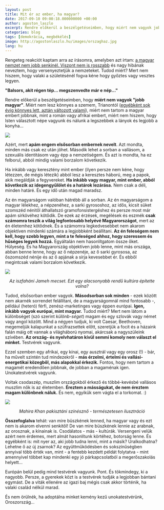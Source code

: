 ```yaml
---
layout: post
title: Mit ér az ember, ha magyar?
date: 2017-09-10 09:00:18.000000000 +00:00
author: agoston_laszlo
excerpt: Rendre előkerül a beszélgetéseimben, hogy miért nem vagyok jobb magyar. Miért nem lesz könnyes a szemem, Trianontól, miért nem tartom a magyar embert jobbnak, mint a román vagy afrikai embert, miért nem hiszem, hogy Isten választott népe vagyunk és nálunk a legszebbek a lányok és legjobb a kaja...
categories: blog
tags: [demokrácia, megbékélés]
image: http://agostonlaszlo.hu/images/orszaghaz.jpg
lang: hu
---
```

Rengeteg reakciót kaptam arra az írásomra, amelyben azt írtam: [a magyar nemzet nem jobb senkinél. Viszont nem is rosszabb](https://facebook.com/agostonlaszloartist/photos/a.524823634288406.1073741831.447410712029699/1225438904226872/?type=3&theater) és nagy hibának neveztem, hogy versenyeztetjük a nemzeteket. Tudod miért? Mert nem hiszem, hogy valaki a születésénél fogva kéne hogy győztes vagy vesztes legyen.

**"Balsors, akit régen tép... megszenvedte már e nép..."**

Rendre előkerül a beszélgetéseimben, hogy **miért nem vagyok "jobb magyar"**. Miért nem lesz könnyes a szemem, Trianontól ([egyébként sok évig könnyes lett, aztán változott valami](http://agostonlaszlo.hu/blog/en-is-voltam-rasszista/)), miért nem tartom a magyar embert jobbnak, mint a román vagy afrikai embert, miért nem hiszem, hogy Isten választott népe vagyunk és nálunk a legszebbek a lányok és legjobb a konyha...

![](http://agostonlaszlo.hu/images/orszaghaz.jpg)

Azért, mert **apám engem elsősorban embernek nevelt**. Azt mondta, minden más csak ez után jöhet. Második lehet a sorban a vallásom, a szexuális identitásom vagy épp a nemzetiségem. És azt is mondta, ha ez felborul, abból mindig valami borzalom következik.

Ha inkább vagy keresztény mint ember (ilyen persze nem kéne, hogy létezzen, de mégis létezik) abból lesz a keresztes háború, meg a papok, akik megáldják a fegyvereket. **Ha inkább vagy magyar, mint ember, abból következik az idegengyűlölet és a határok lezárása.** Nem csak a déli, minden határé. És egy idő után magad maradsz.

Az én magyarságom valóban hátrébb áll a sorban. Az én magyarságom a magyar lélekhez, a népzenéhez, a sarki gyrososhoz, az idős, kicsit süket szomszéd nénitől áthallatszó gramofonsistergéshez és persze most már apám sírkövéhez kötődik. De ezek az érzések, megélések és eszmék **csak számomra teszik a világ legfontosabb helyévé Magyarországot**, mert az én életemhez kötődnek. És a számomra legkedvesebbet nem akarom objektíven mindenki számára a legjobbként beállítani. **Az én feleségem nem kell, hogy szebb legyen, mint a te feleséged ahhoz, hogy szeressem és hűséges legyek hozzá.** Egyáltalán nem hasonlítgatom össze őket. Hülyeség. És ha Magyarország objektíven jobb lenne, mint más országa, abban benne lenne, hogy az ő népzenéje, az ő sarki gyrososa, az őszomszéd nénije és az ő apjának a sírja kevesebbet ér. És ebből megintcsak valami borzalom következik.

![](http://agostonlaszlo.hu/images/mecset.jpg)
<center><em>Az iszfaháni Jameh mecset. Ezt egy alacsonyabb rendű kultúra építette volna?</em></center>

Tudod, elsősorban ember vagyok. **Másodsorban sok minden** - ezek között nem akarnék sorrendet felállítani, de a magyarságomnál mind fontosabb -, például (heteró) férfi, zenész-marketinges vagy éppen európai. **Igen, inkább vagyok európai, mint magyar.** Tudod miért? Mert nem látom a különbséget (szó szerint *különb-séget*) magam és egy szlovák vagy német vagy angol között. Mind a négyen tudjuk, ki volt Caesar, Beethoven, megemeljük kalapunkat a szüfrazsettek előtt, szeretjük a focit és a házaink falán máig ott vannak a világháború nyomai, akárcsak a nagyszüleink szívében. **Az ország- és nyelvhatáron kívül semmi komoly nem választ el minket.** Testvérek vagyunk.

Ezzel szemben egy afrikai, egy kínai, egy ausztrál vagy egy orosz (!) - bár, ha művelt szintén tud mindezekről - **más érzelmi, értelmi és vallási-energetikai közegből, más alapokkal érkezik.** Fontos, hogy nem tartom a magamét eredendően jobbnak, de jobban a magaménak igen. Unokatestvérek vagyunk.

Voltak csodaszép, muszlim országokból érkező és többé-kevésbé vallásos muszlim nők is az életemben. **Éreztem a másságukat, de nem éreztem magam különbnek náluk.** És nem, egyikük sem vágta el a torkomat. :)

![](http://agostonlaszlo.hu/images/mahira-khan.jpg)
<center><em>Mahira Khan pakisztáni színésznő - természetesen ilusztráció</em></center>

**Összefoglalva** tehát: van mire büszkének lenned, ha magyar vagy és ezt nem is akarom elvenni senkitől! De van mire büszkének lennie az arabnak, az orosznak, a kínainak is. Csodálatos - más - kultúrák. Versengeni velük azért nem érdemes, mert almát hasonlítunk körtéhez, botorság lenne. És egyébként is: mit nyer az, aki jobb tudna lenni, mint a másik? Uralkodhatna? Lehetne ő az új zsarnok? Az együttműködésben és sokszínűségben annyival több érték van, mint - a fentebb kezdett példát folytatva - mint amennyivel többet kap mindenki egy jó párkapcsolatból a megerőszakolás helyett...

Európán belül pedig mind testvérek vagyunk. Pont. És tökmindegy, ki a nagyobb. Persze, a gyerekek közt is a testvérek tudják a legjobban bántani egymást. De a viták ellenére az igazi baj mégis csak akkor történik, ha valaki család nélkül marad. 

És nem örülnék, ha adoptálna minket kemény kezű unokatestvérünk, Oroszország...
